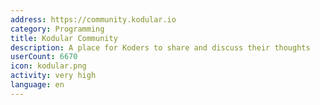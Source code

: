 ```yaml
---
address: https://community.kodular.io
category: Programming
title: Kodular Community
description: A place for Koders to share and discuss their thoughts
userCount: 6670
icon: kodular.png
activity: very high
language: en
---
```

